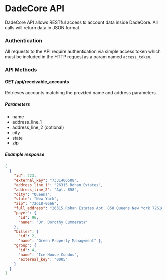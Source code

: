 DadeCore API
============

DadeCore API allows RESTful access to account data inside DadeCore. All calls will return data in JSON format.

### Authentication

All requests to the API require authentication via simple access token which must be included in the HTTP request as a param named `access_token`.

### API Methods

#### GET /api/receivable_accounts
Retrieves accounts matching the provided name and address parameters.

##### Parameters
- name
- address_line_1
- address_line_2 (optional)
- city
- state
- zip

##### Example response
```json
[
  { 
    "id": 223,
    "external_key": "7331406508",
    "address_line_1": "26315 Rohan Estates",
    "address_line_2": "Apt. 858",
    "city": "Queens",
    "state": "New York",
    "zip": "72618-0666",
    "full_address": "26315 Rohan Estates Apt. 858 Queens New York 72618-0666",
    "payer": { 
      "id": 96, 
      "name": "Dr. Dorothy Cummerata"
    }, 
    "biller": {
      "id": 2, 
      "name": "Green Property Management" },
    "group": {
      "id": 4, 
      "name": "Ice House Condos", 
      "external_key": "0005" 
    }
  }
]
```